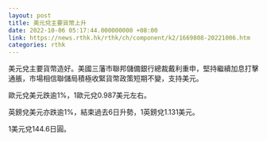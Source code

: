 ```yaml
---
layout: post
title: 美元兌主要貨幣上升
date: 2022-10-06 05:17:44.000000000 +08:00
link: https://news.rthk.hk/rthk/ch/component/k2/1669808-20221006.htm
categories: rthk
---
```


美元兌主要貨幣造好。美國三藩市聯邦儲備銀行總裁戴利重申，堅持繼續加息打擊通脹，市場相信聯儲局積極收緊貨幣政策短期不變，支持美元。

歐元兌美元跌逾1%，1歐元兌0.987美元左右。

英鎊兌美元亦跌逾1%，結束過去6日升勢，1英鎊兌1.131美元。

1美元兌144.6日圓。
